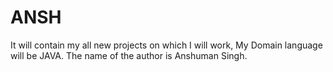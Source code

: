 # ANSH
It will contain my all new projects on which I will work, My Domain language will be JAVA.
The name of the author is Anshuman Singh.

